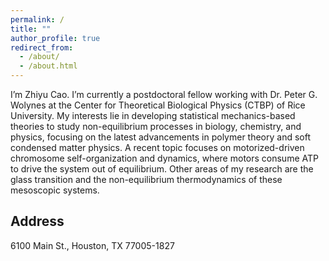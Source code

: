 ```yaml
---
permalink: /
title: ""
author_profile: true
redirect_from: 
  - /about/
  - /about.html
---
```


I’m Zhiyu Cao. I’m cur­rently a post­doc­toral fel­low work­ing with Dr. Peter G. Wolynes at the Center for Theoretical Biological Physics (CTBP) of Rice University. My interests lie in developing statistical mechanics-based theories to study non-equilibrium processes in biology, chemistry, and physics, focusing on the latest advancements in polymer theory and soft condensed matter physics. A recent topic focuses on motorized-driven chromosome self-organization and dynamics, where motors consume ATP to drive the system out of equilibrium. Other areas of my research are the glass transition and the non-equilibrium thermodynamics of these mesoscopic systems.

Address
------
6100 Main St., Houston, TX 77005-1827
